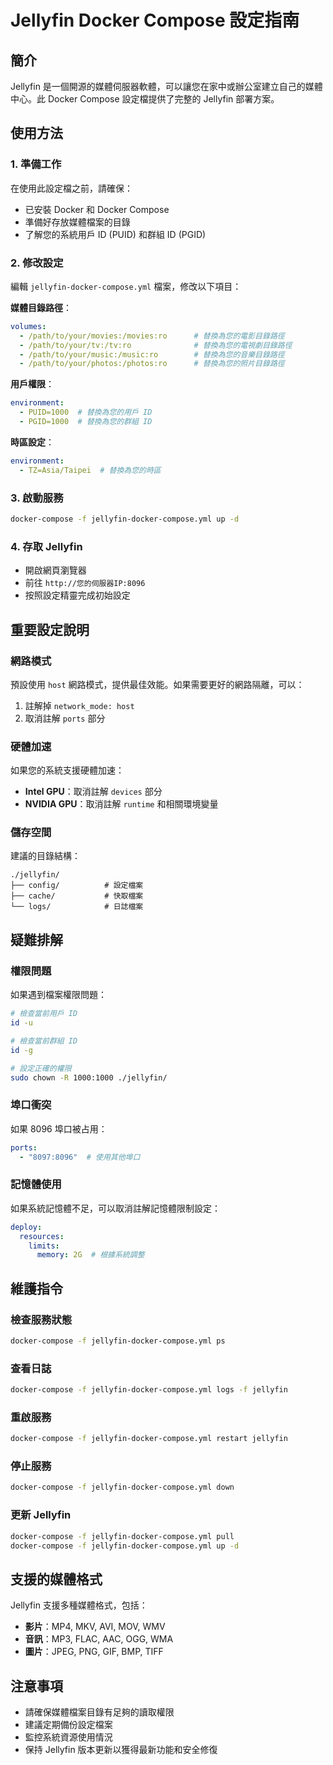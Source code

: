 # Jellyfin Docker Compose 設定指南

## 簡介
Jellyfin 是一個開源的媒體伺服器軟體，可以讓您在家中或辦公室建立自己的媒體中心。此 Docker Compose 設定檔提供了完整的 Jellyfin 部署方案。

## 使用方法

### 1. 準備工作
在使用此設定檔之前，請確保：
- 已安裝 Docker 和 Docker Compose
- 準備好存放媒體檔案的目錄
- 了解您的系統用戶 ID (PUID) 和群組 ID (PGID)

### 2. 修改設定
編輯 `jellyfin-docker-compose.yml` 檔案，修改以下項目：

**媒體目錄路徑**：
```yaml
volumes:
  - /path/to/your/movies:/movies:ro      # 替換為您的電影目錄路徑
  - /path/to/your/tv:/tv:ro              # 替換為您的電視劇目錄路徑
  - /path/to/your/music:/music:ro        # 替換為您的音樂目錄路徑
  - /path/to/your/photos:/photos:ro      # 替換為您的照片目錄路徑
```

**用戶權限**：
```yaml
environment:
  - PUID=1000  # 替換為您的用戶 ID
  - PGID=1000  # 替換為您的群組 ID
```

**時區設定**：
```yaml
environment:
  - TZ=Asia/Taipei  # 替換為您的時區
```

### 3. 啟動服務
```bash
docker-compose -f jellyfin-docker-compose.yml up -d
```

### 4. 存取 Jellyfin
- 開啟網頁瀏覽器
- 前往 `http://您的伺服器IP:8096`
- 按照設定精靈完成初始設定

## 重要設定說明

### 網路模式
預設使用 `host` 網路模式，提供最佳效能。如果需要更好的網路隔離，可以：
1. 註解掉 `network_mode: host`
2. 取消註解 `ports` 部分

### 硬體加速
如果您的系統支援硬體加速：
- **Intel GPU**：取消註解 `devices` 部分
- **NVIDIA GPU**：取消註解 `runtime` 和相關環境變量

### 儲存空間
建議的目錄結構：
```
./jellyfin/
├── config/          # 設定檔案
├── cache/           # 快取檔案
└── logs/            # 日誌檔案
```

## 疑難排解

### 權限問題
如果遇到檔案權限問題：
```bash
# 檢查當前用戶 ID
id -u

# 檢查當前群組 ID
id -g

# 設定正確的權限
sudo chown -R 1000:1000 ./jellyfin/
```

### 埠口衝突
如果 8096 埠口被占用：
```yaml
ports:
  - "8097:8096"  # 使用其他埠口
```

### 記憶體使用
如果系統記憶體不足，可以取消註解記憶體限制設定：
```yaml
deploy:
  resources:
    limits:
      memory: 2G  # 根據系統調整
```

## 維護指令

### 檢查服務狀態
```bash
docker-compose -f jellyfin-docker-compose.yml ps
```

### 查看日誌
```bash
docker-compose -f jellyfin-docker-compose.yml logs -f jellyfin
```

### 重啟服務
```bash
docker-compose -f jellyfin-docker-compose.yml restart jellyfin
```

### 停止服務
```bash
docker-compose -f jellyfin-docker-compose.yml down
```

### 更新 Jellyfin
```bash
docker-compose -f jellyfin-docker-compose.yml pull
docker-compose -f jellyfin-docker-compose.yml up -d
```

## 支援的媒體格式
Jellyfin 支援多種媒體格式，包括：
- **影片**：MP4, MKV, AVI, MOV, WMV
- **音訊**：MP3, FLAC, AAC, OGG, WMA
- **圖片**：JPEG, PNG, GIF, BMP, TIFF

## 注意事項
- 請確保媒體檔案目錄有足夠的讀取權限
- 建議定期備份設定檔案
- 監控系統資源使用情況
- 保持 Jellyfin 版本更新以獲得最新功能和安全修復